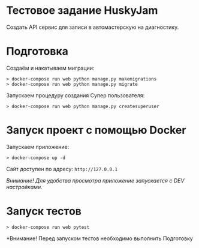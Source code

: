 # Тестовое задание HuskyJam

Создать API сервис для записи в автомастерскую на диагностику.

# Подготовка

Создаём и накатываем миграции:
```
> docker-compose run web python manage.py makemigrations
> docker-compose run web python manage.py migrate
```

Запускаем процедуру создания Супер пользователя:
```
> docker-compose run web python manage.py createsuperuser
```

# Запуск проект с помощью Docker

Запускаем приложение:
```
> docker-compose up -d
```

Сайт доступен по адресу: `http://127.0.0.1` 

*Внимание! Для удобства просмотра приложение запускается с DEV настройками.*

# Запуск тестов

```
> docker-compose run web pytest
```

*Внимание! Перед запуском тестов необходимо выполнить Подготовку
